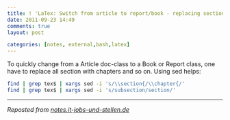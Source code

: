 ```yaml
---
title: ! 'LaTex: Switch from article to report/book - replacing section with chapter'
date: 2011-09-23 14:49
comments: true
layout: post

categories: [notes, external,bash,latex]
---
```

 To quickly change from a Article doc-class to a Book or Report class, one have to replace all section with chapters and so on.
 Using sed helps:


```bash
find | grep tex$ | xargs sed -i 's/\\section{/\\chapter{/'
find | grep tex$ | xargs sed -i 's/subsection/section/'
```


---
<i>Reposted from <a href='http://notes.it-jobs-und-stellen.de/notes/5' rel='canonical'>notes.it-jobs-und-stellen.de</a></i>

